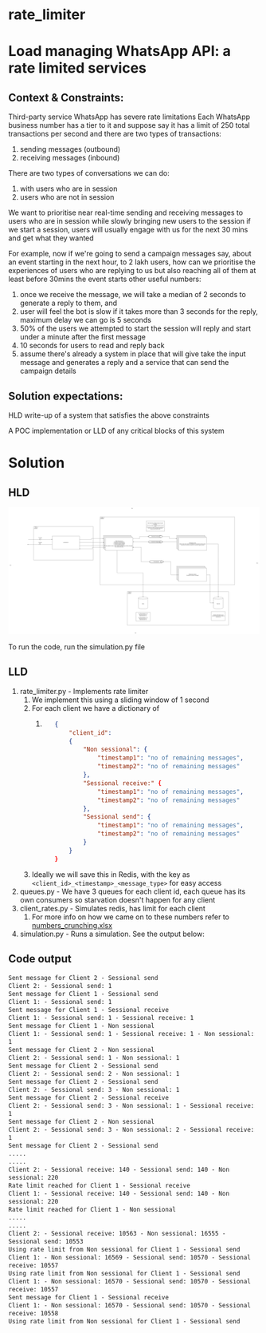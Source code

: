 # rate_limiter

# Load managing WhatsApp API: a rate limited services

## Context & Constraints:

Third-party service WhatsApp has severe rate limitations
Each WhatsApp business number has a tier to it and suppose say it has a limit of 250 total transactions per second
and there are two types of transactions: 

1. sending messages (outbound)
2. receiving messages (inbound)

There are two types of conversations we can do: 

1. with users who are in session
2. users who are not in session

We want to prioritise near real-time sending and receiving messages to users who are in session while slowly bringing new users to the session
if we start a session, users will usually engage with us for the next 30 mins and get what they wanted

For example, now if we're going to send a campaign messages say, about an event starting in the next hour, to 2 lakh users, how can we prioritise the experiences of users who are replying to us but also reaching all of them at least before 30mins the event starts
other useful numbers:

1. once we receive the message, we will take a median of 2 seconds to generate a reply to them, and 
2. user will feel the bot is slow if it takes more than 3 seconds for the reply, maximum delay we can go is 5 seconds 
3. 50% of the users we attempted to start the session will reply and start under a minute after the first message 
4. 10 seconds for users to read and reply back 
5. assume there's already a system in place that will give take the input message and generates a reply and a service that can send the campaign details

## Solution expectations:

HLD write-up of a system that satisfies the above constraints

A POC implementation or LLD of any critical blocks of this system


# Solution 

## HLD

![rate_limiter.drawio.png](rate_limiter.drawio.png)

To run the code, run the simulation.py file

## LLD

1. rate_limiter.py - Implements rate limiter
   1. We implement this using a sliding window of 1 second
   2. For each client we have a dictionary of
      1. ```json
            {
                "client_id": 
                {
                    "Non sessional": {
                        "timestamp1": "no of remaining messages",
                        "timestamp2": "no of remaining messages" 
                    }, 
                    "Sessional receive:" {
                        "timestamp1": "no of remaining messages",
                        "timestamp2": "no of remaining messages" 
                    }, 
                    "Sessional send": {
                        "timestamp1": "no of remaining messages",
                        "timestamp2": "no of remaining messages" 
                    }
                }
            }
   3. Ideally we will save this in Redis, with the key as `<client_id>_<timestamp>_<message_type>` for easy access
2. queues.py - We have 3 queues for each client id, each queue has its own consumers so starvation doesn't happen for any client
3. client_rates.py - Simulates redis, has limit for each client
   1. For more info on how we came on to these numbers refer to [numbers_crunching.xlsx](numbers_crunching.xlsx)
4. simulation.py - Runs a simulation. See the output below:

## Code output

```text
Sent message for Client 2 - Sessional send
Client 2: - Sessional send: 1
Sent message for Client 1 - Sessional send
Client 1: - Sessional send: 1
Sent message for Client 1 - Sessional receive
Client 1: - Sessional send: 1 - Sessional receive: 1
Sent message for Client 1 - Non sessional
Client 1: - Sessional send: 1 - Sessional receive: 1 - Non sessional: 1
Sent message for Client 2 - Non sessional
Client 2: - Sessional send: 1 - Non sessional: 1
Sent message for Client 2 - Sessional send
Client 2: - Sessional send: 2 - Non sessional: 1
Sent message for Client 2 - Sessional send
Client 2: - Sessional send: 3 - Non sessional: 1
Sent message for Client 2 - Sessional receive
Client 2: - Sessional send: 3 - Non sessional: 1 - Sessional receive: 1
Sent message for Client 2 - Non sessional
Client 2: - Sessional send: 3 - Non sessional: 2 - Sessional receive: 1
Sent message for Client 2 - Sessional send
.....
.....
Client 2: - Sessional receive: 140 - Sessional send: 140 - Non sessional: 220
Rate limit reached for Client 1 - Sessional receive
Client 1: - Sessional receive: 140 - Sessional send: 140 - Non sessional: 220
Rate limit reached for Client 1 - Non sessional
.....
.....
Client 2: - Sessional receive: 10563 - Non sessional: 16555 - Sessional send: 10553
Using rate limit from Non sessional for Client 1 - Sessional send
Client 1: - Non sessional: 16569 - Sessional send: 10570 - Sessional receive: 10557
Using rate limit from Non sessional for Client 1 - Sessional send
Client 1: - Non sessional: 16570 - Sessional send: 10570 - Sessional receive: 10557
Sent message for Client 1 - Sessional receive
Client 1: - Non sessional: 16570 - Sessional send: 10570 - Sessional receive: 10558
Using rate limit from Non sessional for Client 1 - Sessional send

```